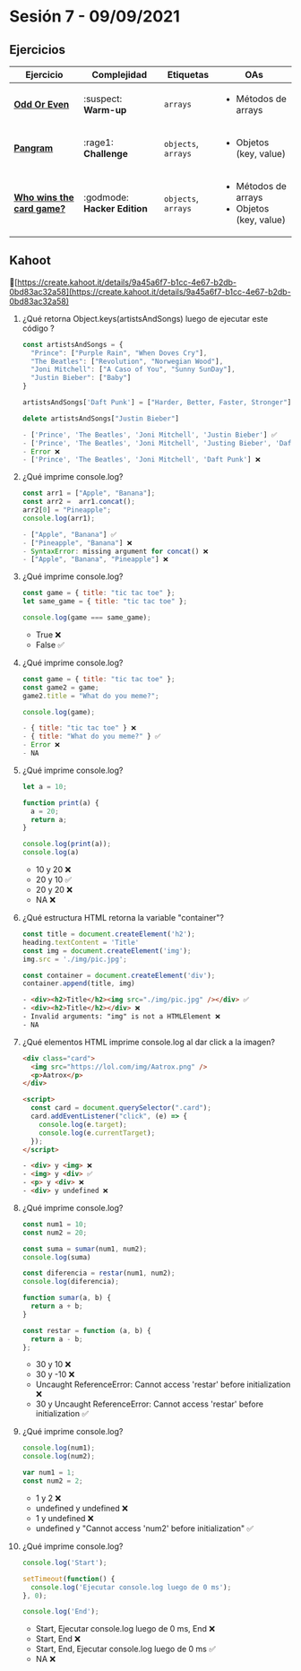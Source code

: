# Sesión 7 - 09/09/2021

## Ejercicios

| Ejercicio                                                        | Complejidad                    | Etiquetas                    | OAs                                                                               |
| ---------------------------------------------------------------- | ------------------------------ | ---------------------------- | --------------------------------------------------------------------------------- |
| [**Odd Or Even**](exercises/odd-or-even/README.md) | :suspect: **Warm-up** | `arrays` | <ul><li> Métodos de arrays </li></ul>  |
| [**Pangram**](exercises/pangram/README.md) | :rage1: **Challenge** | `objects`, `arrays` | <ul><li>Objetos (key, value)</li></ul>  |
| [**Who wins the card game?**](exercises/who-wins-the-card-game/README.md) | :godmode: **Hacker Edition** | `objects`, `arrays` | <ul><li> Métodos de arrays </li><li>Objetos (key, value)</li></ul>  |

## Kahoot

🔗[https://create.kahoot.it/details/9a45a6f7-b1cc-4e67-b2db-0bd83ac32a58](https://create.kahoot.it/details/9a45a6f7-b1cc-4e67-b2db-0bd83ac32a58)

1. ¿Qué retorna Object.keys(artistsAndSongs) luego de ejecutar este código ?

    ```js
    const artistsAndSongs = {
      "Prince": ["Purple Rain", "When Doves Cry"],
      "The Beatles": ["Revolution", "Norwegian Wood"],
      "Joni Mitchell": ["A Caso of You", "Sunny SunDay"],
      "Justin Bieber": ["Baby"]
    }

    artistsAndSongs['Daft Punk'] = ["Harder, Better, Faster, Stronger"]

    delete artistsAndSongs["Justin Bieber"]
    ```

    ```js
    - ['Prince', 'The Beatles', 'Joni Mitchell', 'Justin Bieber'] ✅
    - ['Prince', 'The Beatles', 'Joni Mitchell', 'Justing Bieber', 'Daft Punk']❌
    - Error ❌
    - ['Prince', 'The Beatles', 'Joni Mitchell', 'Daft Punk'] ❌
    ```

2. ¿Qué imprime console.log?

    ```js
    const arr1 = ["Apple", "Banana"];
    const arr2 =  arr1.concat();
    arr2[0] = "Pineapple";
    console.log(arr1);
    ```

    ```js
    - ["Apple", "Banana"] ✅
    - ["Pineapple", "Banana"] ❌
    - SyntaxError: missing argument for concat() ❌
    - ["Apple", "Banana", "Pineapple"] ❌
    ```

3. ¿Qué imprime console.log?

    ```js
    const game = { title: "tic tac toe" };
    let same_game = { title: "tic tac toe" };

    console.log(game === same_game);
    ```

    - True ❌
    - False ✅

4. ¿Qué imprime console.log?

    ```js
    const game = { title: "tic tac toe" };
    const game2 = game;
    game2.title = "What do you meme?";

    console.log(game);
    ```

    ```js
    - { title: "tic tac toe" } ❌
    - { title: "What do you meme?" } ✅
    - Error ❌
    - NA
    ```

5. ¿Qué imprime console.log?

    ```js
    let a = 10;

    function print(a) {
      a = 20;
      return a;
    }

    console.log(print(a));
    console.log(a)
    ```

    - 10 y 20 ❌
    - 20 y 10 ✅
    - 20 y 20 ❌
    - NA ❌

6. ¿Qué estructura HTML retorna la variable "container"?

    ```js
    const title = document.createElement('h2');
    heading.textContent = 'Title'
    const img = document.createElement('img');
    img.src = './img/pic.jpg';

    const container = document.createElement('div');
    container.append(title, img)
    ```

    ```html
    - <div><h2>Title</h2><img src="./img/pic.jpg" /></div> ✅
    - <div><h2>Title</h2></div> ❌
    - Invalid arguments: "img" is not a HTMLElement ❌
    - NA
    ```

7. ¿Qué elementos HTML imprime console.log al dar click a la imagen?

    ```html
    <div class="card">
      <img src="https://lol.com/img/Aatrox.png" />
      <p>Aatrox</p>
    </div>

    <script>
      const card = document.querySelector(".card");
      card.addEventListener("click", (e) => {
        console.log(e.target);
        console.log(e.currentTarget);
      });
    </script>
    ```

    ```html
    - <div> y <img> ❌
    - <img> y <div> ✅
    - <p> y <div> ❌
    - <div> y undefined ❌
    ```

8. ¿Qué imprime console.log?

    ```js
    const num1 = 10;
    const num2 = 20;

    const suma = sumar(num1, num2);
    console.log(suma)

    const diferencia = restar(num1, num2);
    console.log(diferencia);

    function sumar(a, b) {
      return a + b;
    }

    const restar = function (a, b) {
      return a - b;
    };
    ```

    - 30 y 10 ❌
    - 30 y -10 ❌
    - Uncaught ReferenceError: Cannot access 'restar' before initialization ❌
    - 30 y Uncaught ReferenceError: Cannot access 'restar' before
      initialization ✅

9. ¿Qué imprime console.log?

    ```js
    console.log(num1);
    console.log(num2);

    var num1 = 1;
    const num2 = 2;
    ```

    - 1 y 2 ❌
    - undefined y undefined ❌
    - 1 y undefined ❌
    - undefined y "Cannot access 'num2' before initialization" ✅

10. ¿Qué imprime console.log?

    ```js
    console.log('Start');

    setTimeout(function() {
      console.log('Ejecutar console.log luego de 0 ms');
    }, 0);

    console.log('End');
    ```

    - Start, Ejecutar console.log luego de 0 ms, End ❌
    - Start, End ❌
    - Start, End, Ejecutar console.log luego de 0 ms ✅
    - NA ❌
